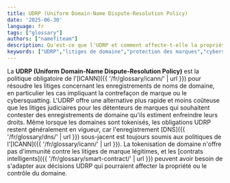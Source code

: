```yaml
---
title: UDRP (Uniform Domain-Name Dispute-Resolution Policy)
date: '2025-06-30'
language: fr
tags: ["glossary"]
authors: ["namefiteam"]
description: Qu'est-ce que l'UDRP et comment affecte-t-elle la propriété de domaines tokenisés ?
keywords: ["UDRP","litiges de domaine","protection des marques","cybersquatting","cadre juridique"]
---
```


La **UDRP (Uniform Domain-Name Dispute-Resolution Policy)** est la politique obligatoire de l'[ICANN]({{ '/fr/glossary/icann/' | url }}) pour résoudre les litiges concernant les enregistrements de noms de domaine, en particulier les cas impliquant la contrefaçon de marque ou le cybersquatting. L'UDRP offre une alternative plus rapide et moins coûteuse que les litiges judiciaires pour les détenteurs de marques qui souhaitent contester des enregistrements de domaine qu'ils estiment enfreindre leurs droits. Même lorsque les domaines sont tokenisés, les obligations UDRP restent généralement en vigueur, car l'enregistrement [DNS]({{ '/fr/glossary/dns/' | url }}) sous-jacent est toujours soumis aux politiques de l'[ICANN]({{ '/fr/glossary/icann/' | url }}). La tokenisation de domaine n'offre pas d'immunité contre les litiges de marque légitimes, et les [contrats intelligents]({{ '/fr/glossary/smart-contract/' | url }}) peuvent avoir besoin de s'adapter aux décisions UDRP qui pourraient affecter la propriété ou le contrôle du domaine.